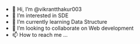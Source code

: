- 👋 Hi, I’m @vikrantthakur003
- 👀 I’m interested in SDE
- 🌱 I’m currently learning Data Structure
- 💞️ I’m looking to collaborate on Web development
- 📫 How to reach me ...

<!---
vikrantthakur003/vikrantthakur003 is a ✨ special ✨ repository because its `README.md` (this file) appears on your GitHub profile.
You can click the Preview link to take a look at your changes.
--->
